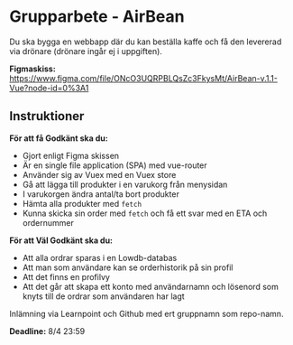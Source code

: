 # Grupparbete - AirBean

Du ska bygga en webbapp där du kan beställa kaffe och få den levererad via drönare (drönare ingår ej i uppgiften).

**Figmaskiss:** https://www.figma.com/file/ONcO3UQRPBLQsZc3FkysMt/AirBean-v.1.1-Vue?node-id=0%3A1

## Instruktioner

**För att få Godkänt ska du:**
* Gjort enligt Figma skissen
* Är en single file application (SPA) med vue-router
* Använder sig av Vuex med en Vuex store
* Gå att lägga till produkter i en varukorg från menysidan
* I varukorgen ändra antal/ta bort produkter
* Hämta alla produkter med `fetch`
* Kunna skicka sin order med `fetch` och få ett svar med en ETA och ordernummer

**För att Väl Godkänt ska du:**
* Att alla ordrar sparas i en Lowdb-databas
* Att man som användare kan se orderhistorik på sin profil
* Att det finns en profilvy
* Att det går att skapa ett konto med användarnamn och lösenord som knyts till de ordrar som användaren har lagt


Inlämning via Learnpoint och Github med ert gruppnamn som repo-namn.

**Deadline:** 8/4 23:59